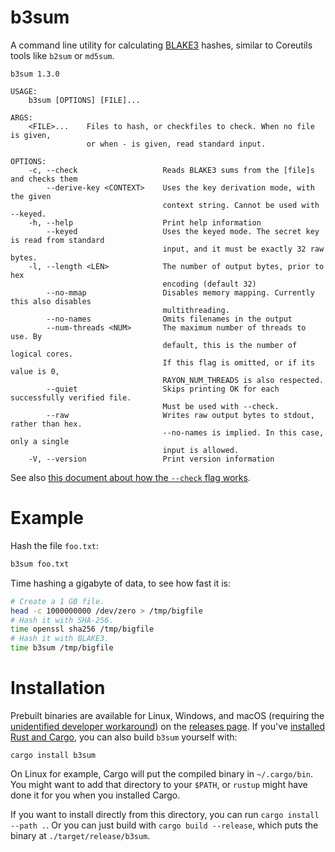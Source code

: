 # b3sum

A command line utility for calculating
[BLAKE3](https://github.com/BLAKE3-team/BLAKE3) hashes, similar to
Coreutils tools like `b2sum` or `md5sum`.

```
b3sum 1.3.0

USAGE:
    b3sum [OPTIONS] [FILE]...

ARGS:
    <FILE>...    Files to hash, or checkfiles to check. When no file is given,
                 or when - is given, read standard input.

OPTIONS:
    -c, --check                   Reads BLAKE3 sums from the [file]s and checks them
        --derive-key <CONTEXT>    Uses the key derivation mode, with the given
                                  context string. Cannot be used with --keyed.
    -h, --help                    Print help information
        --keyed                   Uses the keyed mode. The secret key is read from standard
                                  input, and it must be exactly 32 raw bytes.
    -l, --length <LEN>            The number of output bytes, prior to hex
                                  encoding (default 32)
        --no-mmap                 Disables memory mapping. Currently this also disables
                                  multithreading.
        --no-names                Omits filenames in the output
        --num-threads <NUM>       The maximum number of threads to use. By
                                  default, this is the number of logical cores.
                                  If this flag is omitted, or if its value is 0,
                                  RAYON_NUM_THREADS is also respected.
        --quiet                   Skips printing OK for each successfully verified file.
                                  Must be used with --check.
        --raw                     Writes raw output bytes to stdout, rather than hex.
                                  --no-names is implied. In this case, only a single
                                  input is allowed.
    -V, --version                 Print version information
```

See also [this document about how the `--check` flag
works](https://github.com/BLAKE3-team/BLAKE3/blob/master/b3sum/what_does_check_do.md).

# Example

Hash the file `foo.txt`:

```bash
b3sum foo.txt
```

Time hashing a gigabyte of data, to see how fast it is:

```bash
# Create a 1 GB file.
head -c 1000000000 /dev/zero > /tmp/bigfile
# Hash it with SHA-256.
time openssl sha256 /tmp/bigfile
# Hash it with BLAKE3.
time b3sum /tmp/bigfile
```


# Installation

Prebuilt binaries are available for Linux, Windows, and macOS (requiring
the [unidentified developer
workaround](https://support.apple.com/guide/mac-help/open-a-mac-app-from-an-unidentified-developer-mh40616/mac))
on the [releases page](https://github.com/BLAKE3-team/BLAKE3/releases).
If you've [installed Rust and
Cargo](https://doc.rust-lang.org/cargo/getting-started/installation.html),
you can also build `b3sum` yourself with:

```
cargo install b3sum
```

On Linux for example, Cargo will put the compiled binary in
`~/.cargo/bin`. You might want to add that directory to your `$PATH`, or
`rustup` might have done it for you when you installed Cargo.

If you want to install directly from this directory, you can run `cargo
install --path .`. Or you can just build with `cargo build --release`,
which puts the binary at `./target/release/b3sum`.
